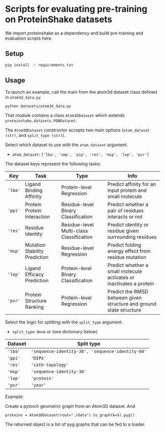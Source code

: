 # Scripts for evaluating pre-training on ProteinShake datasets

We import proteinshake as a dependency and build pre-training and evaluation scripts here.


## Setup

```bash
pip install -r requirements.txt
```

## Usage

To launch an example, call the main from the atom3d dataset class defined in `atom3d_data.py`

```
python datasets/atom3d_data.py
```

That module contains a class `Atom3DDataset` which extends `proteinshake.datasets.PDBDataset`.

The `Atom3DDataset` constructor accepts two main options (`atom_dataset (str)`, and `split_type (str)`). 

Select which dataset to use with the `atom_dataset` argument.

* `atom_dataset`: `['lba', 'smp', 'pip', 'res', 'msp', 'lep', 'psr']`

The dataset keys represent the following tasks:

| Key | Task | Type | Info |
| ----| -----| -----|------|
| `'lba'`| Ligand Binding Affinity | Protein-level Regression | Predict affinity for an input protein and small molecule |
| `'ppi'`| Protein Protein Interaction | Residue-level Binary Classification | Predict whether a pair of residues interacts or not |
| `'res'`| Residue Identity | Residue-level Multi-class Classification | Predict identity or residue given surrounding residues |
| `'msp'`| Mutation Stability Prediction | Residue-level Regression | Predict folding energy effect from residue mutation |
| `'lep'`| Ligand Efficacy Prediction | Protein-level Binary Classification | Predict whether a small molecule activates or inactivates a protein |
| `'psr'`| Protein Structure Ranking | Protein-level Regression | Predict the RMSD between given structure and ground state structure |

Select the logic for splitting with the `split_type` argument.


* `split_type`: `None` or (see dictionary below)

| Dataset | Split type |
| --------|------------|
| `'lba'` | `'sequence-identity-30', 'sequence-identity-60'`|
| `'ppi'` | `'DIPS'` |
| `'res'` | `'cath-topology'` |
| `'msp'` | `'sequence-identity-30'` |
| `'lep'` | `'protein'` |
| `'psr'` | `'year'` |

Example:

Create a pytorch geometric graph from an Atom3D dataset.
And 

```
proteins = Atom3DDataset(root="./data").to_graph(k=5).pyg()
```

The returned object is a list of pyg graphs that can be fed to a loader.

